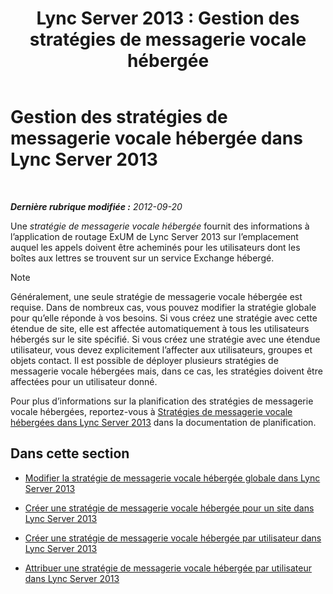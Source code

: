 ﻿---
title: 'Lync Server 2013 : Gestion des stratégies de messagerie vocale hébergée'
TOCTitle: Gestion des stratégies de messagerie vocale hébergée
ms:assetid: 50ff22e3-9c8b-4a33-a72f-d149892acf53
ms:mtpsurl: https://technet.microsoft.com/fr-fr/library/Gg398332(v=OCS.15)
ms:contentKeyID: 49297199
ms.date: 05/20/2016
mtps_version: v=OCS.15
ms.translationtype: HT
---

# Gestion des stratégies de messagerie vocale hébergée dans Lync Server 2013

 

_**Dernière rubrique modifiée :** 2012-09-20_

Une *stratégie de messagerie vocale hébergée* fournit des informations à l’application de routage ExUM de Lync Server 2013 sur l’emplacement auquel les appels doivent être acheminés pour les utilisateurs dont les boîtes aux lettres se trouvent sur un service Exchange hébergé.

> [!note]  
> Généralement, une seule stratégie de messagerie vocale hébergée est requise. Dans de nombreux cas, vous pouvez modifier la stratégie globale pour qu’elle réponde à vos besoins. Si vous créez une stratégie avec cette étendue de site, elle est affectée automatiquement à tous les utilisateurs hébergés sur le site spécifié. Si vous créez une stratégie avec une étendue utilisateur, vous devez explicitement l’affecter aux utilisateurs, groupes et objets contact. Il est possible de déployer plusieurs stratégies de messagerie vocale hébergées mais, dans ce cas, les stratégies doivent être affectées pour un utilisateur donné.

Pour plus d’informations sur la planification des stratégies de messagerie vocale hébergées, reportez-vous à [Stratégies de messagerie vocale hébergées dans Lync Server 2013](lync-server-2013-hosted-voice-mail-policies.md) dans la documentation de planification.

## Dans cette section

  - [Modifier la stratégie de messagerie vocale hébergée globale dans Lync Server 2013](lync-server-2013-modify-the-global-hosted-voice-mail-policy.md)

  - [Créer une stratégie de messagerie vocale hébergée pour un site dans Lync Server 2013](lync-server-2013-create-a-site-level-hosted-voice-mail-policy.md)

  - [Créer une stratégie de messagerie vocale hébergée par utilisateur dans Lync Server 2013](lync-server-2013-create-a-per-user-hosted-voice-mail-policy.md)

  - [Attribuer une stratégie de messagerie vocale hébergée par utilisateur dans Lync Server 2013](lync-server-2013-assign-a-per-user-hosted-voice-mail-policy.md)

